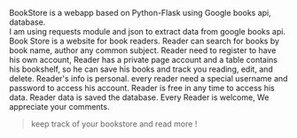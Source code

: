 <p class="lead">BookStore is a webapp based on Python-Flask using Google books api, database.
          <br>
          I am using requests module and json to extract data from google books api.
          Book Store is a website for book readers. Reader can search for books by book name, author any common subject.
          Reader need to register to have his own account, Reader has a private page account and a table contains his bookshelf,
          so he can save his books and track you reading, edit, and delete.
          Reader's info is personal. every reader need a special username and password to access his account.
          Reader is free in any time to access his data.
          Reader data is saved the database.
          Every Reader is welcome, We appreciate your comments.
          <blockquote class="blockquote"><footer class="blockquote-footer">keep track of your bookstore and read more !
      </footer></blockquote></p>
